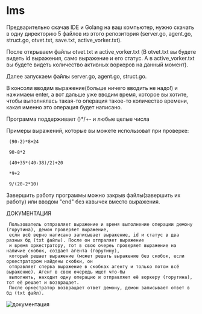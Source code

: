 # lms
 Предварительно скачав IDE и Golang на ваш компьютер, нужно скачать в одну директорию 5 файлов из этого репозитория (server.go, agent.go, struct.go, otvet.txt, save.txt, active_vorker.txt).
 
 После открываем файлы otvet.txt и active_vorker.txt (В otvet.txt вы будете видеть id выражения, само выражение и его статус. А в active_vorker.txt вы будете видеть количество активных воркеров на данный момент).
 
 Далее запускаем файлы server.go, agent.go, struct.go.
 
 В консоли вводим выражение(больше ничего вводить не надо!) и нажимаем enter, а вот дальше уже вводим время, которое вы хотите, чтобы выполнялась такая-то операция такое-то количество времени, какая именно это операция будет написано.
 
 Программа поддерживает ()*/+- и любые целые числа
 
 Примеры выражений, которые вы можете использоват при проверке:
 
     (90-2)*8+24
     
     90-8*2
     
     (40+35*(40-38)/2)+20
     
     *9+2
     
     9/(20-2*10)
     
Завершить работу программы можно закрыв файлы(завершить их работу) или вводом "end" без кавычек вместо выражения.
  
ДОКУМЕНТАЦИЯ

     Пользователь отправляет выражение и время выполнение операции демону (горутина), демон проверяет выражение, 
     если всё верно написано записывает выражение, id и статус в два разных бд (txt файлы). После он отпраляет выражение 
     и время оркестратору, тот в свою очереь проверяет выражение на наличие скобок, создает агента (горутину), 
     который решает выражение (может решать выражение без скобок, если оркестратором найдены скобки, он 
     отправляет сперва выражение в скобках агенту и только потом всё выражение). Агент в свою очередь ищет что-бы 
     выполнить, находит одну операцию и отправляет её воркеру (горутина), тот её решает и возвращает. 
     После оркестратор возвращает ответ демону, демон записывает ответ в бд (txt файл).

![документация](https://github.com/aVoKaD-0/lms/assets/139006972/3100791c-c220-48fe-925a-a4c712886bc7)

